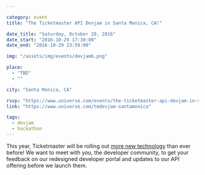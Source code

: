```yaml
---

category: event
title: "The Ticketmaster API Devjam in Santa Monica, CA!"

date_title: "Saturday, October 29, 2016"
date_start: "2016-10-29 17:30:00"
date_end: "2016-10-29 23:59:00"

img: "/assets/img/events/devjam6.png"

place: 
  - "TBD"
  - ""

city: "Santa Monica, CA"

rsvp: "https://www.universe.com/events/the-ticketmaster-api-devjam-in-santa-monica-ca-tickets-santa-monica-0BW3MX"
link: "https://www.universe.com/tmdevjam-santamonica"

tags: 
  - devjam
  - hackathon
---
```


This year, Ticketmaster will be rolling out [more new technology](https://medium.com/ticketmaster-tech/open-platform-at-ticketmaster-e1f3b05cd417) than ever before! We want to meet with you, the developer community, to get your feedback on our redesigned developer portal and updates to our API offering before we launch them.

